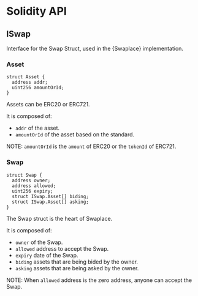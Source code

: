 # Solidity API

## ISwap

Interface for the Swap Struct, used in the {Swaplace} implementation.

### Asset

```solidity
struct Asset {
  address addr;
  uint256 amountOrId;
}
```

Assets can be ERC20 or ERC721.

It is composed of:

-   `addr` of the asset.
-   `amountOrId` of the asset based on the standard.

NOTE: `amountOrId` is the `amount` of ERC20 or the `tokenId` of ERC721.

### Swap

```solidity
struct Swap {
  address owner;
  address allowed;
  uint256 expiry;
  struct ISwap.Asset[] biding;
  struct ISwap.Asset[] asking;
}
```

The Swap struct is the heart of Swaplace.

It is composed of:

-   `owner` of the Swap.
-   `allowed` address to accept the Swap.
-   `expiry` date of the Swap.
-   `biding` assets that are being bided by the owner.
-   `asking` assets that are being asked by the owner.

NOTE: When `allowed` address is the zero address, anyone can accept the Swap.
